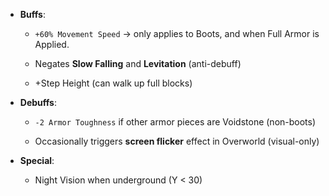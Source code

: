 - **Buffs**:
    
    - `+60% Movement Speed` → only applies to Boots, and when Full Armor is Applied.
        
    - Negates **Slow Falling** and **Levitation** (anti-debuff)
        
    - +Step Height (can walk up full blocks)
        
- **Debuffs**:
    
    - `-2 Armor Toughness` if other armor pieces are Voidstone (non-boots)
        
    - Occasionally triggers **screen flicker** effect in Overworld (visual-only)
        
- **Special**:
    
    - Night Vision when underground (Y < 30)
        
